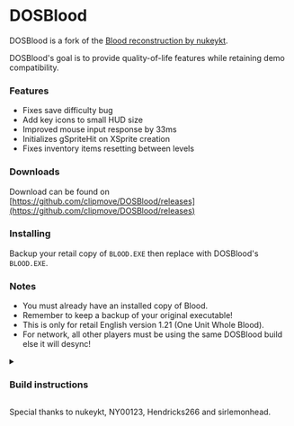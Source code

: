 # DOSBlood
DOSBlood is a fork of the [Blood reconstruction by nukeykt](https://github.com/nukeykt/Blood-RE).

DOSBlood's goal is to provide quality-of-life features while retaining demo compatibility.

### Features
* Fixes save difficulty bug
* Add key icons to small HUD size
* Improved mouse input response by 33ms
* Initializes gSpriteHit on XSprite creation
* Fixes inventory items resetting between levels

### Downloads
Download can be found on [https://github.com/clipmove/DOSBlood/releases](https://github.com/clipmove/DOSBlood/releases)

### Installing
Backup your retail copy of `BLOOD.EXE` then replace with DOSBlood's `BLOOD.EXE`.

### Notes
* You must already have an installed copy of Blood.
* Remember to keep a backup of your original executable!
* This is only for retail English version 1.21 (One Unit Whole Blood).
* For network, all other players must be using the same DOSBlood build else it will desync!

<details><summary><h3 dir="auto">Build instructions</h3></summary>
Watcom 10.6 and TASM 3.2 are required to build.

1) Build helix32 and qtools (e.g. `cd helix32` and then `wmake`)
2) Build blood (e.g. `cd blood` and then `wmake`)</details>

Special thanks to nukeykt, NY00123, Hendricks266 and sirlemonhead.
